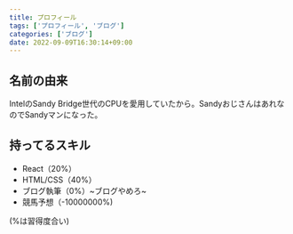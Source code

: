 ```yaml
---
title: プロフィール
tags: ['プロフィール', 'ブログ']
categories: ['ブログ']
date: 2022-09-09T16:30:14+09:00
---
```


## 名前の由来
IntelのSandy Bridge世代のCPUを愛用していたから。SandyおじさんはあれなのでSandyマンになった。

## 持ってるスキル
- React（20%）
- HTML/CSS（40%）
- ブログ執筆（0%）~ブログやめろ~
- 競馬予想（-10000000%)

(%は習得度合い)